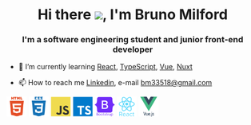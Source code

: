<h1 align="center">Hi there <img src="https://raw.githubusercontent.com/kaueMarques/kaueMarques/master/hi.gif" width="30px">, I'm Bruno Milford</h1>
<h3 align="center">I'm a software engineering student and junior front-end developer</h3>

- 🌱 I’m currently learning [React](https://pt-br.reactjs.org), [TypeScript](https://www.typescriptlang.org), [Vue](https://vuejs.org), [Nuxt](https://nuxtjs.org)

- 📫 How to reach me [Linkedin](https://www.linkedin.com/in/bruno-milford-de-oliveira-848958151/), e-mail [bm33518@gmail.com](bm33518@gmail.com)

<p align="left">
<img src="https://raw.githubusercontent.com/devicons/devicon/master/icons/html5/html5-plain-wordmark.svg" alt="html5"  width="40" height="40"/>
<img src="https://raw.githubusercontent.com/devicons/devicon/master/icons/css3/css3-plain-wordmark.svg" alt="css3"  width="40" height="40"/>
<img src="https://raw.githubusercontent.com/devicons/devicon/master/icons/javascript/javascript-original.svg" alt="javascript" width="40" height="40"/>
<img src="https://raw.githubusercontent.com/devicons/devicon/master/icons/typescript/typescript-plain.svg" alt="react" width="40" height="40"/>
<img src="https://raw.githubusercontent.com/devicons/devicon/master/icons/bootstrap/bootstrap-plain-wordmark.svg" alt="react" width="40" height="40"/>
<img src="https://raw.githubusercontent.com/devicons/devicon/master/icons/react/react-original-wordmark.svg" alt="react" width="40" height="40"/>
<img src="https://raw.githubusercontent.com/devicons/devicon/master/icons/vuejs/vuejs-original-wordmark.svg" alt="react" width="40" height="40"/>
</p>

<!--
**Bruno-Milford/Bruno-Milford** is a ✨ _special_ ✨ repository because its `README.md` (this file) appears on your GitHub profile.

Here are some ideas to get you started:

- 🔭 I’m currently working on ...
- 🌱 I’m currently learning ...
- 👯 I’m looking to collaborate on ...
- 🤔 I’m looking for help with ...
- 💬 Ask me about ...
- 📫 How to reach me: ...
- 😄 Pronouns: ...
- ⚡ Fun fact: ...
-->
